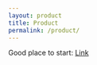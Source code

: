```yaml
---
layout: product
title: Product
permalink: /product/
---
```


Good place to start: [Link](https://aparanagupta.com/)
